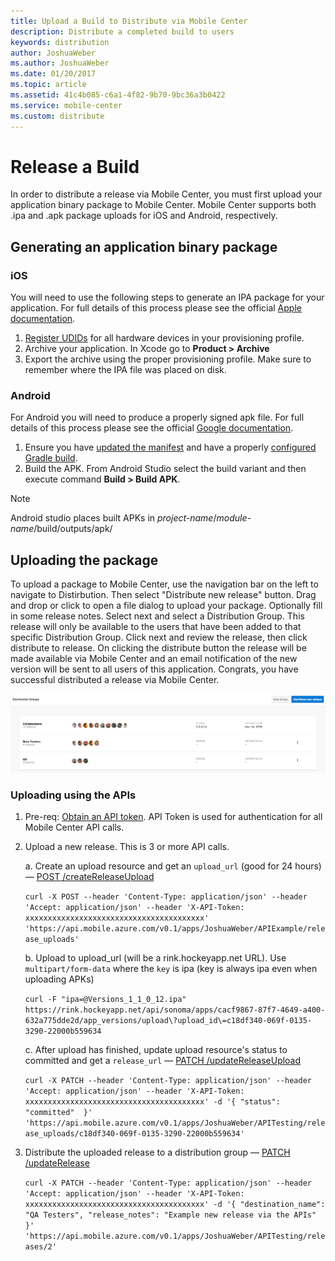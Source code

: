 ```yaml
---
title: Upload a Build to Distribute via Mobile Center
description: Distribute a completed build to users
keywords: distribution
author: JoshuaWeber
ms.author: JoshuaWeber
ms.date: 01/20/2017
ms.topic: article
ms.assetid: 41c4b085-c6a1-4f82-9b70-9bc36a3b0422
ms.service: mobile-center
ms.custom: distribute
---
```


# Release a Build

In order to distribute a release via Mobile Center, you must first upload your application binary package to Mobile Center. Mobile Center supports both .ipa and .apk package uploads for iOS and Android, respectively.

## Generating an application binary package

### iOS

You will need to use the following steps to generate an IPA package for your application. For full details of this process please see the official [Apple documentation][apple-ipa].

1. [Register UDIDs][apple-devices] for all hardware devices in your provisioning profile.
2. Archive your application. In Xcode go to **Product > Archive**
3. Export the archive using the proper provisioning profile. Make sure to remember where the IPA file was placed on disk.

### Android

For Android you will need to produce a properly signed apk file. For full details of this process please see the official [Google documentation][google-apk].

1. Ensure you have [updated the manifest][android-manifest] and have a properly [configured Gradle build][gradle-config].
2. Build the APK. From Android Studio select the build variant and then execute command **Build > Build APK**.

> [!NOTE]
> Android studio places built APKs in *project-name*/*module-name*/build/outputs/apk/

## Uploading the package

To upload a package to Mobile Center, use the navigation bar on the left to navigate to Distirbution. Then select "Distribute new release" button. Drag and drop or click to open a file dialog to upload your package. Optionally fill in some release notes. Select next and select a Distribution Group. This release will only be available to the users that have been added to that specific Distribution Group. Click next and review the release, then click distribute to release. On clicking the distribute button the release will be made available via Mobile Center and an email notification of the new version will be sent to all users of this application. Congrats, you have successful distributed a release via Mobile Center.

![](images/new_release_button.png "new release button top right")

### Uploading using the APIs

1. Pre-req: [Obtain an API token][api-token-docs]. API Token is used for authentication for all Mobile Center API calls.
2. Upload a new release. This is 3 or more API calls. 
    
    a. Create an upload resource and get an `upload_url` (good for 24 hours) — [POST /createReleaseUpload][POST_releaseUpload]
    
    ` curl -X POST --header 'Content-Type: application/json' --header 'Accept: application/json' --header 'X-API-Token: xxxxxxxxxxxxxxxxxxxxxxxxxxxxxxxxxxxxxxxx' 'https://api.mobile.azure.com/v0.1/apps/JoshuaWeber/APIExample/release_uploads' `
    
    b. Upload to upload_url (will be a rink.hockeyapp.net URL). Use `multipart/form-data` where the `key` is ipa (key is always ipa even when uploading APKs)
    
    ` curl -F "ipa=@Versions_1_1_0_12.ipa" https://rink.hockeyapp.net/api/sonoma/apps/cacf9867-87f7-4649-a400-632a775dde2d/app_versions/upload\?upload_id\=c18df340-069f-0135-3290-22000b559634 `
    
    c. After upload has finished, update upload resource's status to committed and get a `release_url` — [PATCH /updateReleaseUpload][PATCH_updateReleaseUplolad]
    
    ` curl -X PATCH --header 'Content-Type: application/json' --header 'Accept: application/json' --header 'X-API-Token: xxxxxxxxxxxxxxxxxxxxxxxxxxxxxxxxxxxxxxxx' -d '{ "status": "committed"  }' 'https://api.mobile.azure.com/v0.1/apps/JoshuaWeber/APITesting/release_uploads/c18df340-069f-0135-3290-22000b559634' `

3. Distribute the uploaded release to a distribution group — [PATCH /updateRelease][PATCH_updateRelease]
    
    ` curl -X PATCH --header 'Content-Type: application/json' --header 'Accept: application/json' --header 'X-API-Token: xxxxxxxxxxxxxxxxxxxxxxxxxxxxxxxxxxxxxxxx' -d '{ "destination_name": "QA Testers", "release_notes": "Example new release via the APIs" }' 'https://api.mobile.azure.com/v0.1/apps/JoshuaWeber/APITesting/releases/2' `

[apple-ipa]: https://developer.apple.com/library/content/documentation/IDEs/Conceptual/AppDistributionGuide/TestingYouriOSApp/TestingYouriOSApp.html#//apple_ref/doc/uid/TP40012582-CH8-SW1
[apple-devices]: https://developer.apple.com/library/content/documentation/IDEs/Conceptual/AppDistributionGuide/MaintainingProfiles/MaintainingProfiles.html#//apple_ref/doc/uid/TP40012582-CH30-SW10
[google-apk]: https://developer.android.com/studio/publish/preparing.html
[gradle-config]: https://developer.android.com/studio/build/build-variants.html
[android-manifest]: https://developer.android.com/guide/topics/manifest/manifest-intro.html
[api-token-docs]: https://docs.microsoft.com/en-us/mobile-center/api-docs/
[POST_releaseUpload]: https://docs.mobile.azure.com/api/#!/distribute/createReleaseUpload
[PATCH_updateReleaseUplolad]: https://docs.mobile.azure.com/api/#!/distribute/updateReleaseUpload
[PATCH_updateRelease]: https://docs.mobile.azure.com/api/#!/distribute/updateRelease
[GET_DGs]: https://docs.mobile.azure.com/api/#!/account/distributionGroups_list
